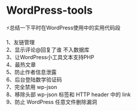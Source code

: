 # WordPress-tools
:zap:总结一下平时在WordPress使用中的实用代码段

1、友链管理  
2、显示评论@回复了谁 不入数据库  
3、让WordPress小工具文本支持PHP  
4、最热文章  
5、防止作者信息泄露  
6、后台登陆数学验证码  
7、完全禁用 wp-json  
8、移除头部 wp-json 标签和 HTTP header 中的 link  
9、防止 WordPress 任意文件删除漏洞  
